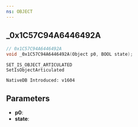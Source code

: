 ```yaml
---
ns: OBJECT
---
```

## _0x1C57C94A6446492A

```c
// 0x1C57C94A6446492A
void _0x1C57C94A6446492A(Object p0, BOOL state);
```

```
SET_IS_OBJECT_ARTICULATED
SetIsObjectArticulated

NativeDB Introduced: v1604
```

## Parameters
* **p0**:
* **state**:
